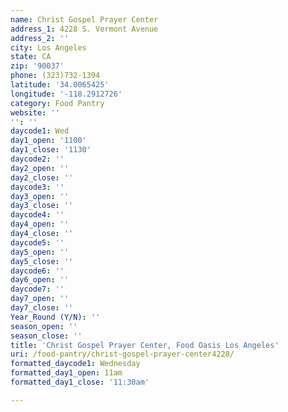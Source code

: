 ```yaml
---
name: Christ Gospel Prayer Center
address_1: 4228 S. Vermont Avenue
address_2: ''
city: Los Angeles
state: CA
zip: '90037'
phone: (323)732-1394
latitude: '34.0065425'
longitude: '-118.2912726'
category: Food Pantry
website: ''
'': ''
daycode1: Wed
day1_open: '1100'
day1_close: '1130'
daycode2: ''
day2_open: ''
day2_close: ''
daycode3: ''
day3_open: ''
day3_close: ''
daycode4: ''
day4_open: ''
day4_close: ''
daycode5: ''
day5_open: ''
day5_close: ''
daycode6: ''
day6_open: ''
daycode7: ''
day7_open: ''
day7_close: ''
Year_Round (Y/N): ''
season_open: ''
season_close: ''
title: 'Christ Gospel Prayer Center, Food Oasis Los Angeles'
uri: /food-pantry/christ-gospel-prayer-center4228/
formatted_daycode1: Wednesday
formatted_day1_open: 11am
formatted_day1_close: '11:30am'

---
```

